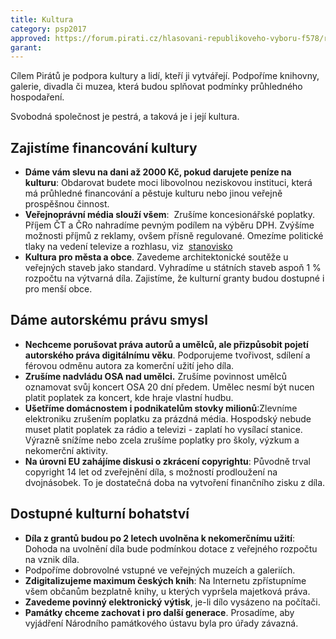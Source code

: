 ```yaml
---
title: Kultura
category: psp2017
approved: https://forum.pirati.cz/hlasovani-republikoveho-vyboru-f578/rv-25-2016-program-2017-kultura-r-h-3-k-t36941.html
garant:
---
```


Cílem Pirátů je podpora kultury a lidí, kteří ji vytvářejí. Podpoříme knihovny, galerie, divadla či muzea, která budou splňovat podmínky průhledného hospodaření.

Svobodná společnost je pestrá, a taková je i její kultura.


## Zajistíme financování kultury

- **Dáme vám slevu na dani až 2000 Kč, pokud darujete peníze na kulturu**:
Obdarovat budete moci libovolnou neziskovou instituci, která má průhledné
financování a pěstuje kulturu nebo jinou veřejně prospěšnou činnost.
- **Veřejnoprávní média slouží všem**: ​
Zrušíme koncesionářské poplatky.
Příjem ČT a ČRo nahradíme pevným podílem na výběru DPH. Zvýšíme možnosti příjmů z reklamy, ovšem přísně regulované. Omezíme politické tlaky
na vedení televize a rozhlasu, viz ​
[stanovisko​](https://www.pirati.cz/tiskove-zpravy/novela-zakona-o-ct.html)
- **Kultura pro města a obce​**. Zavedeme architektonické soutěže u veřejných staveb jako standard. Vyhradíme u státních staveb aspoň 1 % rozpočtu na výtvarná díla. Zajistíme, že kulturní granty budou dostupné i pro menší obce.

## Dáme autorskému právu smysl

- **Nechceme porušovat práva autorů a umělců, ale přizpůsobit pojetí autorského práva digitálnímu věku​**. Podporujeme tvořivost, sdílení a férovou odměnu autora za komerční užití jeho díla.
- **Zrušíme nadvládu OSA nad umělci.** Zrušíme povinnost umělců oznamovat svůj koncert OSA 20 dní předem. Umělec nesmí být nucen platit poplatek za koncert, kde hraje vlastní hudbu.
- **Ušetříme domácnostem i podnikatelům stovky milionů**:​ Zlevníme elektroniku zrušením poplatku za prázdná média. Hospodský nebude muset platit poplatek za rádio a televizi - zaplatí ho vysílací stanice. Výrazně snížíme nebo zcela zrušíme poplatky pro školy, výzkum a nekomerční aktivity.
- **Na úrovni EU zahájíme diskusi o zkrácení copyrightu**: ​Původně trval copyright 14 let od zveřejnění díla, s možností prodloužení na dvojnásobek.
To je dostatečná doba na vytvoření finančního zisku z díla.

## Dostupné kulturní bohatství

- **Díla z grantů budou po 2 letech uvolněna k nekomerčnímu užití**: ​Dohoda na uvolnění díla bude podmínkou dotace z veřejného rozpočtu na vznik díla.
- Podpoříme dobrovolné vstupné ve veřejných muzeích a galeriích.
- **Zdigitalizujeme maximum českých knih**:​ Na Internetu zpřístupníme všem
občanům bezplatně knihy, u kterých vypršela majetková práva.
- **Zavedeme povinný elektronický výtisk**,​ je-li dílo vysázeno na počítači.
- **Památky chceme zachovat i pro další generace​**. Prosadíme, aby vyjádření Národního památkového ústavu byla pro úřady závazná.

